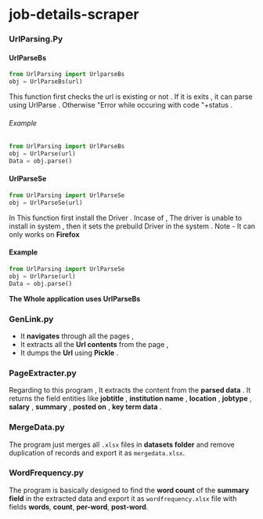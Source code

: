 # job-details-scraper

### UrlParsing.Py
#### UrlParseBs

```python
from UrlParsing import UrlparseBs
obj = UrlParseBs(url)
```
This function first checks the url is existing or not . If it is exits , it can parse using UrlParse . Otherwise "Error while occuring with code "+status . 

###### Example

```python
from UrlParsing import UrlParseBs
obj = UrlParse(url)
Data = obj.parse()
```
#### UrlParseSe

```python
from UrlParsing import UrlParseSe
obj = UrlParseSe(url)
```
In This function first install the Driver . Incase of , The driver is  unable to install in system , then it sets the prebuild Driver in the system
. 
Note - It can only works on **Firefox**

#### Example

```python
from UrlParsing import UrlParseSe
obj = UrlParse(url)
Data = obj.parse()
```
 **The Whole application uses UrlParseBs**

### GenLink.py 
- It **navigates** through all the pages ,
- It extracts all the **Url contents** from the page ,
- It dumps the **Url** using **Pickle** .

### PageExtracter.py
Regarding to this program , It extracts the content from the **parsed data** .
It returns the field entities like **jobtitle** , **institution name** , **location** , **jobtype** , **salary** , **summary** , **posted on** , **key term data** .
 
### MergeData.py
The program just merges all `.xlsx` files in **datasets folder** and remove duplication of records and export it as `mergedata.xlsx`.

### WordFrequency.py
The program is basically designed to find the **word count** of the **summary field** in the extracted data and export it as `wordfrequency.xlsx` file with fields **words**, **count**, **per-word**, **post-word**.
